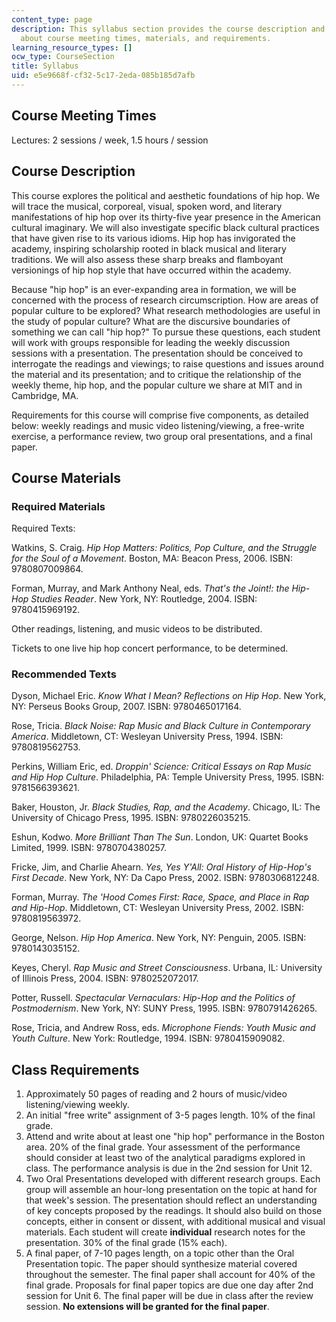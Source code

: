 ```yaml
---
content_type: page
description: This syllabus section provides the course description and information
  about course meeting times, materials, and requirements.
learning_resource_types: []
ocw_type: CourseSection
title: Syllabus
uid: e5e9668f-cf32-5c17-2eda-085b185d7afb
---
```


Course Meeting Times
--------------------

Lectures: 2 sessions / week, 1.5 hours / session

Course Description
------------------

This course explores the political and aesthetic foundations of hip hop. We will trace the musical, corporeal, visual, spoken word, and literary manifestations of hip hop over its thirty-five year presence in the American cultural imaginary. We will also investigate specific black cultural practices that have given rise to its various idioms. Hip hop has invigorated the academy, inspiring scholarship rooted in black musical and literary traditions. We will also assess these sharp breaks and flamboyant versionings of hip hop style that have occurred within the academy.

Because "hip hop" is an ever-expanding area in formation, we will be concerned with the process of research circumscription. How are areas of popular culture to be explored? What research methodologies are useful in the study of popular culture? What are the discursive boundaries of something we can call "hip hop?" To pursue these questions, each student will work with groups responsible for leading the weekly discussion sessions with a presentation. The presentation should be conceived to interrogate the readings and viewings; to raise questions and issues around the material and its presentation; and to critique the relationship of the weekly theme, hip hop, and the popular culture we share at MIT and in Cambridge, MA.

Requirements for this course will comprise five components, as detailed below: weekly readings and music video listening/viewing, a free-write exercise, a performance review, two group oral presentations, and a final paper.

Course Materials
----------------

### Required Materials

Required Texts:

Watkins, S. Craig. _Hip Hop Matters: Politics, Pop Culture, and the Struggle for the Soul of a Movement_. Boston, MA: Beacon Press, 2006. ISBN: 9780807009864.

Forman, Murray, and Mark Anthony Neal, eds. _That's the Joint!: the Hip-Hop Studies Reader_. New York, NY: Routledge, 2004. ISBN: 9780415969192.

Other readings, listening, and music videos to be distributed.

Tickets to one live hip hop concert performance, to be determined.

### Recommended Texts

Dyson, Michael Eric. _Know What I Mean? Reflections on Hip Hop_. New York, NY: Perseus Books Group, 2007. ISBN: 9780465017164.

Rose, Tricia. _Black Noise: Rap Music and Black Culture in Contemporary America_. Middletown, CT: Wesleyan University Press, 1994. ISBN: 9780819562753.

Perkins, William Eric, ed. _Droppin' Science: Critical Essays on Rap Music and Hip Hop Culture_. Philadelphia, PA: Temple University Press, 1995. ISBN: 9781566393621.

Baker, Houston, Jr. _Black Studies, Rap, and the Academy_. Chicago, IL: The University of Chicago Press, 1995. ISBN: 9780226035215.

Eshun, Kodwo. _More Brilliant Than The Sun_. London, UK: Quartet Books Limited, 1999. ISBN: 9780704380257.

Fricke, Jim, and Charlie Ahearn. _Yes, Yes Y'All: Oral History of Hip-Hop's First Decade_. New York, NY: Da Capo Press, 2002. ISBN: 9780306812248.

Forman, Murray. _The 'Hood Comes First: Race, Space, and Place in Rap and Hip-Hop_. Middletown, CT: Wesleyan University Press, 2002. ISBN: 9780819563972.

George, Nelson. _Hip Hop America_. New York, NY: Penguin, 2005. ISBN: 9780143035152.

Keyes, Cheryl. _Rap Music and Street Consciousness_. Urbana, IL: University of Illinois Press, 2004. ISBN: 9780252072017.

Potter, Russell. _Spectacular Vernaculars: Hip-Hop and the Politics of Postmodernism_. New York, NY: SUNY Press, 1995. ISBN: 9780791426265.

Rose, Tricia, and Andrew Ross, eds. _Microphone Fiends: Youth Music and Youth Culture_. New York: Routledge, 1994. ISBN: 9780415909082.

Class Requirements
------------------

1.  Approximately 50 pages of reading and 2 hours of music/video listening/viewing weekly.
2.  An initial "free write" assignment of 3-5 pages length. 10% of the final grade.
3.  Attend and write about at least one "hip hop" performance in the Boston area. 20% of the final grade. Your assessment of the performance should consider at least two of the analytical paradigms explored in class. The performance analysis is due in the 2nd session for Unit 12.
4.  Two Oral Presentations developed with different research groups. Each group will assemble an hour-long presentation on the topic at hand for that week's session. The presentation should reflect an understanding of key concepts proposed by the readings. It should also build on those concepts, either in consent or dissent, with additional musical and visual materials. Each student will create **individual** research notes for the presentation. 30% of the final grade (15% each).
5.  A final paper, of 7-10 pages length, on a topic other than the Oral Presentation topic. The paper should synthesize material covered throughout the semester. The final paper shall account for 40% of the final grade. Proposals for final paper topics are due one day after 2nd session for Unit 6. The final paper will be due in class after the review session. **No extensions will be granted for the final paper**.